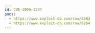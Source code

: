```yaml
---
id: CVE-2009-1237
pocs:
  - https://www.exploit-db.com/raw/8263
  - https://www.exploit-db.com/raw/8264
---
```

